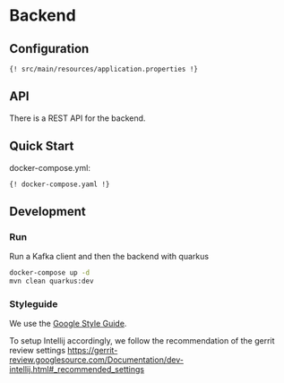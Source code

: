 # Backend

## Configuration

``` text
{! src/main/resources/application.properties !}
```

## API

There is a REST API for the backend.

## Quick Start

docker-compose.yml:

``` text
{! docker-compose.yaml !}
```

## Development

### Run

Run a Kafka client and then the backend with quarkus

``` bash
docker-compose up -d
mvn clean quarkus:dev
```

### Styleguide

We use the [Google Style Guide](https://google.github.io/styleguide/javaguide.html).

To setup Intellij accordingly, we follow the recommendation of the gerrit review settings
<https://gerrit-review.googlesource.com/Documentation/dev-intellij.html#_recommended_settings>
